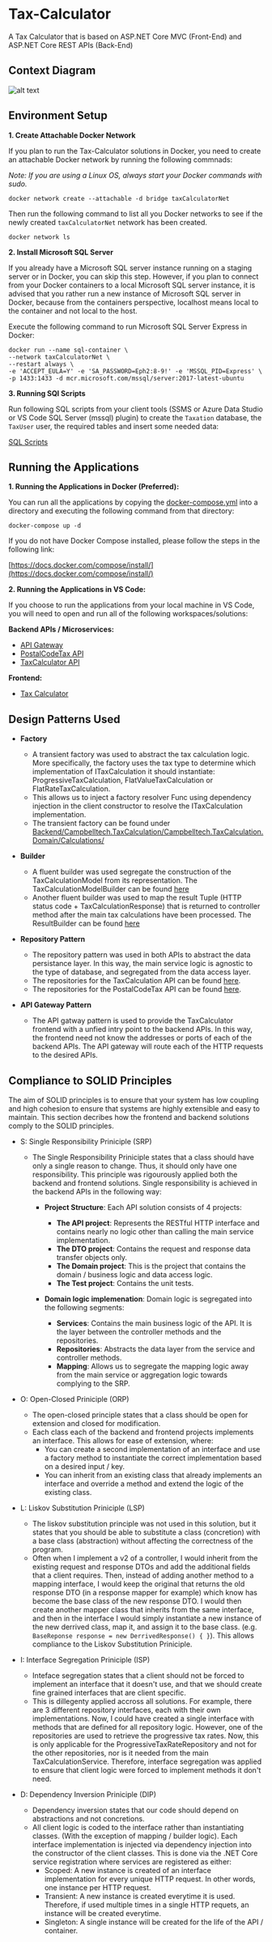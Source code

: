 # Tax-Calculator

A Tax Calculator that is based on ASP.NET Core MVC (Front-End) and ASP.NET Core REST APIs (Back-End) 

## Context Diagram

![alt text](https://raw.githubusercontent.com/sean-campbelltech/Tax-Calculator/main/Diagrams/Tax-Calculator%20Context%20Diagram.png "Context Diagram")

## Environment Setup

**1. Create Attachable Docker Network**

If you plan to run the Tax-Calculator solutions in Docker, you need to create an attachable Docker network by running the following commnads:

*Note: If you are using a Linux OS, always start your Docker commands with sudo.*

```
docker network create --attachable -d bridge taxCalculatorNet
```

Then run the following command to list all you Docker networks to see if the newly created `taxCalculatorNet` network has been created.

```
docker network ls
```

**2. Install Microsoft SQL Server**

If you already have a Microsoft SQL server instance running on a staging server or in Docker, you can skip this step. However, if you plan to connect from your Docker containers to a local Microsoft SQL server instance, it is advised that you rather run a new instance of Microsoft SQL server in Docker, because from the containers perspective, localhost means local to the container and not local to the host.

Execute the following command to run Microsoft SQL Server Express in Docker:

```
docker run --name sql-container \
--network taxCalculatorNet \
--restart always \
-e 'ACCEPT_EULA=Y' -e 'SA_PASSWORD=Eph2:8-9!' -e 'MSSQL_PID=Express' \
-p 1433:1433 -d mcr.microsoft.com/mssql/server:2017-latest-ubuntu 
```

**3. Running SQl Scripts**

Run following SQL scripts from your client tools (SSMS or Azure Data Studio or VS Code SQL Server (mssql) plugin) to create the `Taxation` database, the `TaxUser` user, the required tables and insert some needed data:

[SQL Scripts](https://github.com/sean-campbelltech/Tax-Calculator/blob/main/SQL%20Scripts/SQL%20Scripts.sql)


## Running the Applications

**1. Running the Applications in Docker (Preferred):**

You can run all the applications by copying the [docker-compose.yml](https://github.com/sean-campbelltech/Tax-Calculator/blob/main/Docker/docker-compose.yml) into a directory and executing the following command from that directory:

```
docker-compose up -d
```

If you do not have Docker Compose installed, please follow the steps in the following link:

[https://docs.docker.com/compose/install/](https://docs.docker.com/compose/install/)

**2. Running the Applications in VS Code:**

If you choose to run the applications from your local machine in VS Code, you will need to open and run all of the following workspaces/solutions:

**Backend APIs / Microservices:**

- [API Gateway](https://github.com/sean-campbelltech/Tax-Calculator/tree/main/Backend/Campbelltech.ApiGateway)
- [PostalCodeTax API](https://github.com/sean-campbelltech/Tax-Calculator/tree/main/Backend/Campbelltech.PostalCodeTax)
- [TaxCalculator API](https://github.com/sean-campbelltech/Tax-Calculator/tree/main/Backend/Campbelltech.TaxCalculation)

**Frontend:**

- [Tax Calculator](https://github.com/sean-campbelltech/Tax-Calculator/tree/main/Frontend/Campbelltech.TaxCalculator)

## Design Patterns Used

- **Factory**

  - A transient factory was used to abstract the tax calculation logic. More specifically, the factory uses the tax type to determine which implementation of ITaxCalculation it should instantiate: ProgressiveTaxCalculation, FlatValueTaxCalculation or FlatRateTaxCalculation.
  - This allows us to inject a factory resolver Func using dependency injection in the client constructor to resolve the ITaxCalculation implementation.
  - The transient factory can be found under [Backend/Campbelltech.TaxCalculation/Campbelltech.TaxCalculation.Domain/Calculations/](https://github.com/sean-campbelltech/Tax-Calculator/blob/main/Backend/Campbelltech.TaxCalculation/Campbelltech.TaxCalculation.Domain/Calculations/TaxCalculationFactory.cs)

- **Builder**

  - A fluent builder was used segregate the construction of the TaxCalculationModel from its representation. The TaxCalculationModelBuilder can be found [here](https://github.com/sean-campbelltech/Tax-Calculator/blob/main/Backend/Campbelltech.TaxCalculation/Campbelltech.TaxCalculation.Domain/Mapping/TaxCalculationModelBuilder.cs)
  - Another fluent builder was used to map the result Tuple (HTTP status code + TaxCalculationResponse) that is returned to controller method after the main tax calculations have been processed. The ResultBuilder can be found [here](https://github.com/sean-campbelltech/Tax-Calculator/blob/main/Backend/Campbelltech.TaxCalculation/Campbelltech.TaxCalculation.Domain/Mapping/ResultBuilder.cs)

- **Repository Pattern**

  - The repository pattern was used in both APIs to abstract the data persistance layer. In this way, the main service logic is agnostic to the type of database, and segregated from the data access layer. 
  - The repositories for the TaxCalculation API can be found [here](https://github.com/sean-campbelltech/Tax-Calculator/tree/main/Backend/Campbelltech.TaxCalculation/Campbelltech.TaxCalculation.Domain/Repositories).
  - The repositories for the PostalCodeTax API can be found [here](https://github.com/sean-campbelltech/Tax-Calculator/tree/main/Backend/Campbelltech.PostalCodeTax/Campbelltech.PostalCodeTax.Domain/Repositories).

- **API Gateway Pattern**

  - The API gatway pattern is used to provide the TaxCalculator frontend with a unfied intry point to the backend APIs. In this way, the frontend need not know the addresses or ports of each of the backend APIs. The API gateway will route each of the HTTP requests to the desired APIs.

## Compliance to SOLID Principles

The aim of SOLID principles is to ensure that your system has low coupling and high cohesion to ensure that systems are highly extensible and easy to maintain. This section decribes how the frontend and backend solutions comply to the SOLID principles.

- S: Single Responsibility Priniciple (SRP)

  - The Single Responsibility Priniciple states that a class should have only a single reason to change. Thus, it should only have one responsibility. This principle was rigourously applied both the backend and frontend solutions. Single responsibility is achieved in the backend APIs in the following way:
    - **Project Structure**: Each API solution consists of 4 projects: 
      - **The API project**: Represents the RESTful HTTP interface and contains nearly no logic other than calling the main service implementation.
      - **The DTO project**: Contains the request and response data transfer objects only.
      - **The Domain project**: This is the project that contains the domain / business logic and data access logic.
      - **The Test project**: Contains the unit tests.

     - **Domain logic implemenation**: Domain logic is segregated into the following segments:
       - **Services**: Contains the main business logic of the API. It is the layer between the controller methods and the repositories.
       - **Repositories**: Abstracts the data layer from the service and controller methods.
       - **Mapping**: Allows us to segregate the mapping logic away from the main service or aggregation logic towards complying to the SRP.
      
- O: Open-Closed Priniciple (ORP)

  - The open-closed principle states that a class should be open for extension and closed for modification.
  - Each class each of the backend and frontend projects implements an interface. This allows for ease of extension, where:
    - You can create a second implementation of an interface and use a factory method to instantiate the correct implementation based on a desired input / key. 
    - You can inherit from an existing class that already implements an interface and override a method and extend the logic of the existing class.
  
- L: Liskov Substitution Priniciple (LSP)

  - The liskov substitution principle was not used in this solution, but it states that you should be able to substitute a class (concretion) with a base class (abstraction) without affecting the correctness of the program. 
  - Often when I implement a v2 of a controller, I would inherit from the existing request and response DTOs and add the additional fields that a client requires. Then, instead of adding another method to a mapping interface, I would keep the original that returns the old response DTO (in a response mapper for example) which know has become the base class of the new response DTO. I would then create another mapper class that inherits from the same interface, and then in the interface I would simply instantiate a new instance of the new derrived class, map it, and assign it to the base class. (e.g. `BaseReponse response = new DerrivedResponse() { }`). This allows compliance to the Liskov Substitution Priniciple.
   
- I: Interface Segregation Priniciple (ISP)

  - Inteface segregation states that a client should not be forced to implement an interface that it doesn't use, and that we should create fine grained interfaces that are client specific. 
  - This is dillegenty applied accross all solutions. For example, there are 3 different repository interfaces, each with their own implementations. Now, I could have created a single interface with methods that are defined for all repository logic. However, one of the repositories are used to retrieve the progressive tax rates. Now, this is only applicable for the ProgressiveTaxRateRepository and not for the other repositories, nor is it needed from the main TaxCalculationService. Therefore, interface segregation was applied to ensure that client logic were forced to implement methods it don't need.

- D: Dependency Inversion Priniciple (DIP)

  - Dependency inversion states that our code should depend on abstractions and not concretions. 
  - All client logic is coded to the interface rather than instantiating classes. (With the exception of mapping / builder logic). Each interface implementation is injected via dependency injection into the constructor of the client classes. This is done via the .NET Core service registration where services are registered as either:
    - Scoped: A new instance is created of an interface implementation for every unique HTTP request. In other words, one instance per HTTP request.
    - Transient: A new instance is created everytime it is used. Therefore, if used multiple times in a single HTTP requets, an instance will be created everytime.
    - Singleton: A single instance will be created for the life of the API / container.

